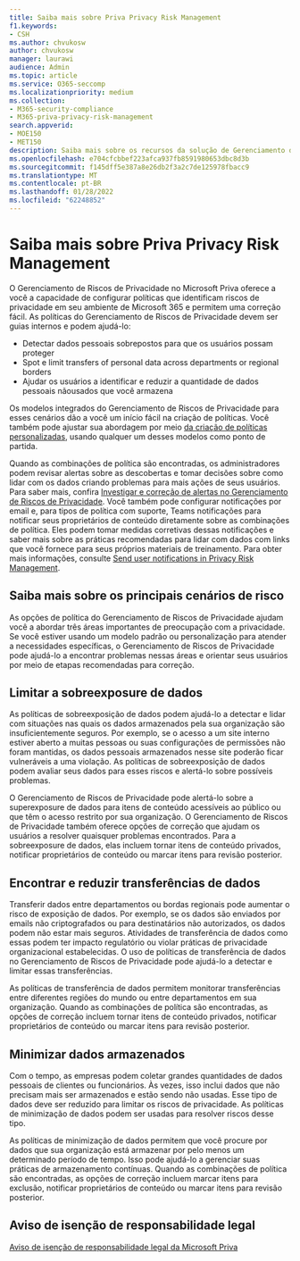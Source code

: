 ```yaml
---
title: Saiba mais sobre Priva Privacy Risk Management
f1.keywords:
- CSH
ms.author: chvukosw
author: chvukosw
manager: laurawi
audience: Admin
ms.topic: article
ms.service: O365-seccomp
ms.localizationpriority: medium
ms.collection:
- M365-security-compliance
- M365-priva-privacy-risk-management
search.appverid:
- MOE150
- MET150
description: Saiba mais sobre os recursos da solução de Gerenciamento de Riscos de Privacidade da Microsoft Priva para gerenciar os riscos de minimização de dados, transferência de dados e sobreexposure de dados. Use políticas para detectar e resolver problemas.
ms.openlocfilehash: e704cfcbbef223afca937fb8591980653dbc8d3b
ms.sourcegitcommit: f145dff5e387a8e26db2f3a2c7de125978fbacc9
ms.translationtype: MT
ms.contentlocale: pt-BR
ms.lasthandoff: 01/28/2022
ms.locfileid: "62248852"
---
```

# <a name="learn-about-priva-privacy-risk-management"></a>Saiba mais sobre Priva Privacy Risk Management

O Gerenciamento de Riscos de Privacidade no Microsoft Priva oferece a você a capacidade de configurar políticas que identificam riscos de privacidade em seu ambiente de Microsoft 365 e permitem uma correção fácil. As políticas do Gerenciamento de Riscos de Privacidade devem ser guias internos e podem ajudá-lo:

- Detectar dados pessoais sobrepostos para que os usuários possam proteger
- Spot e limit transfers of personal data across departments or regional borders
- Ajudar os usuários a identificar e reduzir a quantidade de dados pessoais nãousados que você armazena

Os modelos integrados do Gerenciamento de Riscos de Privacidade para esses cenários dão a você um início fácil na criação de políticas. Você também pode ajustar sua abordagem por meio [da criação de políticas personalizadas](risk-management-policies.md), usando qualquer um desses modelos como ponto de partida.

Quando as combinações de política são encontradas, os administradores podem revisar alertas sobre as descobertas e tomar decisões sobre como lidar com os dados criando problemas para mais ações de seus usuários. Para saber mais, confira [Investigar e correção de alertas no Gerenciamento de Riscos de Privacidade](risk-management-alerts.md). Você também pode configurar notificações por email e, para tipos de política com suporte, Teams notificações para notificar seus proprietários de conteúdo diretamente sobre as combinações de política. Eles podem tomar medidas corretivas dessas notificações e saber mais sobre as práticas recomendadas para lidar com dados com links que você fornece para seus próprios materiais de treinamento. Para obter mais informações, consulte [Send user notifications in Privacy Risk Management](risk-management-notifications.md).

## <a name="learn-about-key-risk-scenarios"></a>Saiba mais sobre os principais cenários de risco

As opções de política do Gerenciamento de Riscos de Privacidade ajudam você a abordar três áreas importantes de preocupação com a privacidade. Se você estiver usando um modelo padrão ou personalização para atender a necessidades específicas, o Gerenciamento de Riscos de Privacidade pode ajudá-lo a encontrar problemas nessas áreas e orientar seus usuários por meio de etapas recomendadas para correção.

## <a name="limit-data-overexposure"></a>Limitar a sobreexposure de dados

As políticas de sobreexposição de dados podem ajudá-lo a detectar e lidar com situações nas quais os dados armazenados pela sua organização são insuficientemente seguros. Por exemplo, se o acesso a um site interno estiver aberto a muitas pessoas ou suas configurações de permissões não foram mantidas, os dados pessoais armazenados nesse site poderão ficar vulneráveis a uma violação. As políticas de sobreexposição de dados podem avaliar seus dados para esses riscos e alertá-lo sobre possíveis problemas.

O Gerenciamento de Riscos de Privacidade pode alertá-lo sobre a superexposure de dados para itens de conteúdo acessíveis ao público ou que têm o acesso restrito por sua organização. O Gerenciamento de Riscos de Privacidade também oferece opções de correção que ajudam os usuários a resolver quaisquer problemas encontrados. Para a sobreexposure de dados, elas incluem tornar itens de conteúdo privados, notificar proprietários de conteúdo ou marcar itens para revisão posterior.

## <a name="find-and-mitigate-data-transfers"></a>Encontrar e reduzir transferências de dados

Transferir dados entre departamentos ou bordas regionais pode aumentar o risco de exposição de dados. Por exemplo, se os dados são enviados por emails não criptografados ou para destinatários não autorizados, os dados podem não estar mais seguros. Atividades de transferência de dados como essas podem ter impacto regulatório ou violar práticas de privacidade organizacional estabelecidas. O uso de políticas de transferência de dados no Gerenciamento de Riscos de Privacidade pode ajudá-lo a detectar e limitar essas transferências.

As políticas de transferência de dados permitem monitorar transferências entre diferentes regiões do mundo ou entre departamentos em sua organização. Quando as combinações de política são encontradas, as opções de correção incluem tornar itens de conteúdo privados, notificar proprietários de conteúdo ou marcar itens para revisão posterior.

## <a name="minimize-stored-data"></a>Minimizar dados armazenados

Com o tempo, as empresas podem coletar grandes quantidades de dados pessoais de clientes ou funcionários. Às vezes, isso inclui dados que não precisam mais ser armazenados e estão sendo não usadas. Esse tipo de dados deve ser reduzido para limitar os riscos de privacidade. As políticas de minimização de dados podem ser usadas para resolver riscos desse tipo.

As políticas de minimização de dados permitem que você procure por dados que sua organização está armazenar por pelo menos um determinado período de tempo. Isso pode ajudá-lo a gerenciar suas práticas de armazenamento contínuas. Quando as combinações de política são encontradas, as opções de correção incluem marcar itens para exclusão, notificar proprietários de conteúdo ou marcar itens para revisão posterior.

## <a name="legal-disclaimer"></a>Aviso de isenção de responsabilidade legal

[Aviso de isenção de responsabilidade legal da Microsoft Priva](priva-disclaimer.md)
